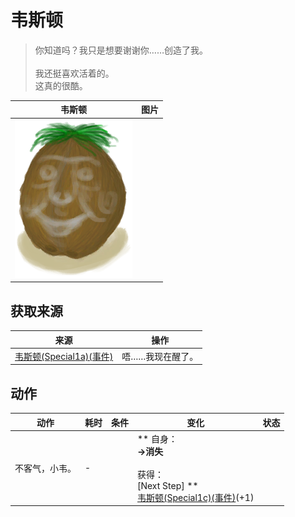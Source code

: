 # 韦斯顿  
> 你知道吗？我只是想要谢谢你……创造了我。<br><br>我还挺喜欢活着的。<br>这真的很酷。  
  
  韦斯顿  |   图片   
 ----  |  ----:   
   |  <img decoding="async" src="Sprite/Weston.png" href="a.md" style="max-width:300px;max-height:300px;">   
  
## 获取来源  
来源  |  操作  
----  |  ----  
[韦斯顿(Special1a)(事件)](Event_WestonSpecial1a.md)  |  唔……我现在醒了。  
## 动作  
动作  |  耗时  |  条件  |  变化  |  状态  
----  |  ----  |  ----  |  ----  |  ----  
不客气，小韦。<br>  |  -  |    |  ** 自身：**<br>→消失<br><br>** 获得： **<br>** [Next Step] **<br>  [韦斯顿(Special1c)(事件)](Event_WestonSpecial1c.md)(+1)<br>  |    


<script>document.title="韦斯顿 - 卡牌生存百科 Card Survival Wiki";</script>